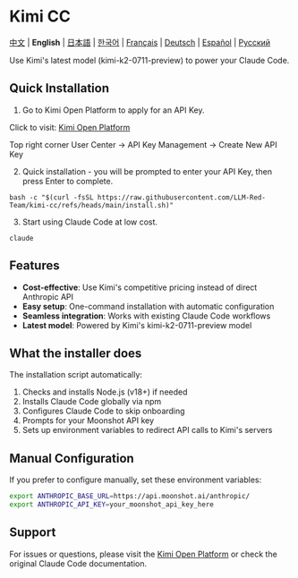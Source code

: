 # Kimi CC

[中文](README.md) | **English** | [日本語](README_JA.md) | [한국어](README_KO.md) | [Français](README_FR.md) | [Deutsch](README_DE.md) | [Español](README_ES.md) | [Русский](README_RU.md)

Use Kimi's latest model (kimi-k2-0711-preview) to power your Claude Code.

## Quick Installation

1. Go to Kimi Open Platform to apply for an API Key.

Click to visit: [Kimi Open Platform](https://platform.moonshot.cn/)

Top right corner User Center -> API Key Management -> Create New API Key

2. Quick installation - you will be prompted to enter your API Key, then press Enter to complete.

```shell
bash -c "$(curl -fsSL https://raw.githubusercontent.com/LLM-Red-Team/kimi-cc/refs/heads/main/install.sh)"
```

3. Start using Claude Code at low cost.

```shell
claude
```

## Features

- **Cost-effective**: Use Kimi's competitive pricing instead of direct Anthropic API
- **Easy setup**: One-command installation with automatic configuration
- **Seamless integration**: Works with existing Claude Code workflows
- **Latest model**: Powered by Kimi's kimi-k2-0711-preview model

## What the installer does

The installation script automatically:
1. Checks and installs Node.js (v18+) if needed
2. Installs Claude Code globally via npm
3. Configures Claude Code to skip onboarding
4. Prompts for your Moonshot API key
5. Sets up environment variables to redirect API calls to Kimi's servers

## Manual Configuration

If you prefer to configure manually, set these environment variables:

```bash
export ANTHROPIC_BASE_URL=https://api.moonshot.ai/anthropic/
export ANTHROPIC_API_KEY=your_moonshot_api_key_here
```

## Support

For issues or questions, please visit the [Kimi Open Platform](https://platform.moonshot.ai/) or check the original Claude Code documentation. 
